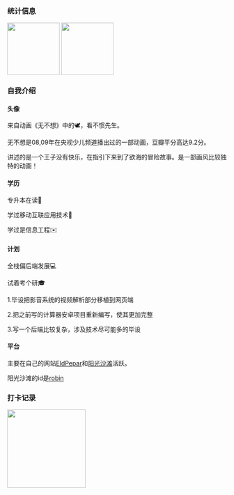 ### 统计信息
<a><img align="center" src="https://github-readme-stats.vercel.app/api/top-langs/?username=eldpepar&hide_title=true&layout=compact" height=120px weight=300px/></a>
<a><img align="center" src="https://github-readme-stats.vercel.app/api?username=eldpepar&count_private=true&show_icons=true&icon_color=CE1D2D&text_color=718096&bg_color=ffffff&hide_title=true" height=120px weight=300px/></a>


### 自我介绍
#### 头像
来自动画《无不想》中的🕊️，看不惯先生。

无不想是08,09年在央视少儿频道播出过的一部动画，豆瓣平分高达9.2分。

讲述的是一个王子没有快乐，在指引下来到了欲海的冒险故事。是一部画风比较独特的动画！
#### 学历
专升本在读📖

学过移动互联应用技术📱

学过是信息工程✉️
#### 计划

全栈偏后端发展💻

试着考个研🎓

1.毕设把影音系统的视频解析部分移植到网页端

2.把之前写的计算器安卓项目重新编写，使其更加完整

3.写一个后端比较复杂，涉及技术尽可能多的毕设

#### 平台
主要在自己的网站[EldPepar](https://eldpepar.com)和[阳光沙滩](https://www.sunofbeach.net/)活跃。

阳光沙滩的id是[robin](https://www.sunofbeach.net/u/1206836916729733120)
### 打卡记录
<a><img align="center" src="http://github-readme-streak-stats.herokuapp.com?user=eldpepar&theme=ayu-light&hide_border=true&locale=zh" height = 180px/></a>

